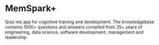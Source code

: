 # MemSpark+
Quiz me app for cognitive training and development.
The knowledgebase contains 1000+ questions and answers compiled from 25+ years of engineering, data science, software development, management and leadership.
